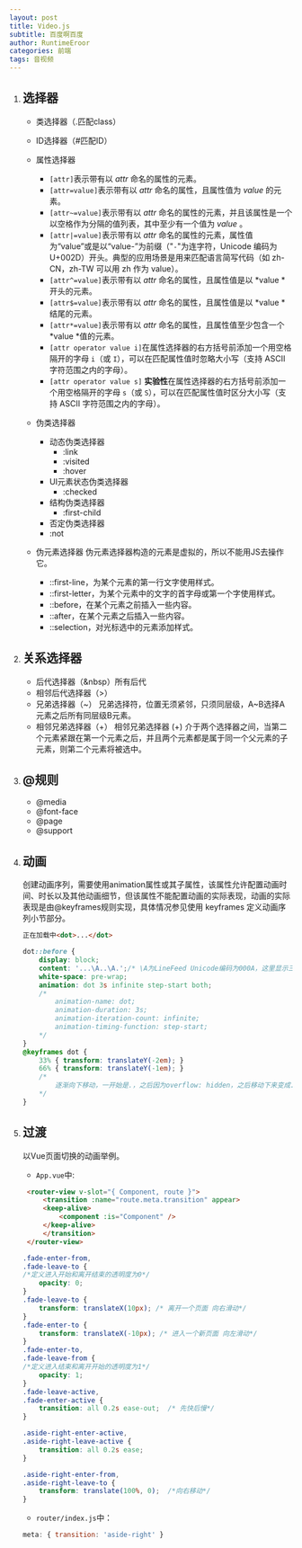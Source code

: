 ```yaml
---
layout: post
title: Video.js
subtitle: 百度啊百度
author: RuntimeEroor
categories: 前端
tags: 音视频
---
```

1. ## 选择器


   - 类选择器（.匹配class）
   - ID选择器（#匹配ID）
   - 属性选择器

     - `[attr]`表示带有以 *attr* 命名的属性的元素。
     - `[attr=value]`表示带有以 *attr* 命名的属性，且属性值为 *value* 的元素。
     - `[attr~=value]`表示带有以 *attr* 命名的属性的元素，并且该属性是一个以空格作为分隔的值列表，其中至少有一个值为  *value* 。
     - `[attr|=value]`表示带有以 *attr* 命名的属性的元素，属性值为“value”或是以“value-”为前缀（"`-`"为连字符，Unicode 编码为 U+002D）开头。典型的应用场景是用来匹配语言简写代码（如 zh-CN，zh-TW 可以用 zh 作为 value）。
     - `[attr^=value]`表示带有以 *attr* 命名的属性，且属性值是以 *value *开头的元素。
     - `[attr$=value]`表示带有以 *attr* 命名的属性，且属性值是以 *value *结尾的元素。
     - `[attr*=value]`表示带有以 *attr* 命名的属性，且属性值至少包含一个 *value *值的元素。
     - `[attr operator value i]`在属性选择器的右方括号前添加一个用空格隔开的字母 `i`（或 `I`），可以在匹配属性值时忽略大小写（支持 ASCII 字符范围之内的字母）。
     - `[attr operator value s]` **实验性**在属性选择器的右方括号前添加一个用空格隔开的字母 `s`（或 `S`），可以在匹配属性值时区分大小写（支持 ASCII 字符范围之内的字母）。
   - 伪类选择器

     - 动态伪类选择器
       - :link
       - :visited
       - :hover
     - UI元素状态伪类选择器
       - :checked
     - 结构伪类选择器
       - :first-child
     - 否定伪类选择器
     - :not
   - 伪元素选择器
     伪元素选择器构造的元素是虚拟的，所以不能用JS去操作它。

     - ::first-line，为某个元素的第一行文字使用样式。
     - ::first-letter，为某个元素中的文字的首字母或第一个字使用样式。
     - ::before，在某个元素之前插入一些内容。
     - ::after，在某个元素之后插入一些内容。
     - ::selection，对光标选中的元素添加样式。
2. ## 关系选择器


   - 后代选择器（&nbsp）所有后代
   - 相邻后代选择器（>）
   - 兄弟选择器（\~）
     兄弟选择符，位置无须紧邻，只须同层级，A~B选择A元素之后所有同层级B元素。
   - 相邻兄弟选择器（+）
     相邻兄弟选择器 (+) 介于两个选择器之间，当第二个元素紧跟在第一个元素之后，并且两个元素都是属于同一个父元素的子元素，则第二个元素将被选中。
3. ## @规则


   - @media
   - @font-face
   - @page
   - @support
4. ## 动画

   创建动画序列，需要使用animation属性或其子属性，该属性允许配置动画时间、时长以及其他动画细节，但该属性不能配置动画的实际表现，动画的实际表现是由@keyframes规则实现，具体情况参见使用 keyframes 定义动画序列小节部分。


   ```html
   正在加载中<dot>...</dot>
   ```
   ```css
   dot::before {
       display: block;
       content: '...\A..\A.';/* \A为LineFeed Unicode编码为000A，这里显示三行点，通过*/
       white-space: pre-wrap;
       animation: dot 3s infinite step-start both; 
       /* 
           animation-name: dot;
           animation-duration: 3s;
           animation-iteration-count: infinite;
           animation-timing-function: step-start;
       */
   }   
   @keyframes dot {
       33% { transform: translateY(-2em); }
       66% { transform: translateY(-1em); }
       /* 
           逐渐向下移动，一开始是.，之后因为overflow: hidden，之后移动下来变成..。
       */
   }
   ```
5. ## 过渡

   以Vue页面切换的动画举例。


   - `App.vue`中:

   ```html
    <router-view v-slot="{ Component, route }">
        <transition :name="route.meta.transition" appear>
        <keep-alive>
            <component :is="Component" />
        </keep-alive>
        </transition>
    </router-view>
   ```
   ```css
   .fade-enter-from,
   .fade-leave-to {
   /*定义进入开始和离开结束的透明度为0*/
       opacity: 0;
   }
   .fade-leave-to {
       transform: translateX(10px); /* 离开一个页面 向右滑动*/
   }
   .fade-enter-to {
       transform: translateX(-10px); /* 进入一个新页面 向左滑动*/
   }
   .fade-enter-to,
   .fade-leave-from {
   /*定义进入结束和离开开始的透明度为1*/
       opacity: 1;
   }
   .fade-leave-active,
   .fade-enter-active {
       transition: all 0.2s ease-out;  /* 先快后慢*/
   }

   .aside-right-enter-active,
   .aside-right-leave-active {
       transition: all 0.2s ease;
   }

   .aside-right-enter-from,
   .aside-right-leave-to {
       transform: translate(100%, 0);  /*向右移动*/
   }
   ```
   - `router/index.js`中：

   ```javascript
   meta: { transition: 'aside-right' }
   ```
